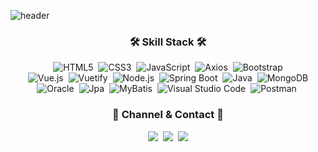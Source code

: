 ![header](https://capsule-render.vercel.app/api?type=wave&color=auto&height=300&section=header&text=capsule%20render&fontSize=90)

<h3 align="center">🛠️ Skill Stack 🛠️</h3>
<p align="center">
  <img alt="HTML5" src ="https://img.shields.io/badge/HTML5-E34F26.svg?&style=for-the-badge&logo=HTML5&logoColor=white"/></a>&nbsp <img alt="CSS3" src ="https://img.shields.io/badge/CSS3-1572B6.svg?&style=for-the-badge&logo=CSS3&logoColor=white"/></a>&nbsp
  <img alt="JavaScript" src ="https://img.shields.io/badge/JavaScript-F7DF1E.svg?&style=for-the-badge&logo=JavaScript&logoColor=white"/></a>&nbsp
  <img alt="Axios" src ="https://img.shields.io/badge/Axios-5A29E4.svg?&style=for-the-badge&logo=Axios&logoColor=white"/></a>&nbsp
  <img alt="Bootstrap" src ="https://img.shields.io/badge/Bootstrap-7952B3.svg?&style=for-the-badge&logo=Bootstrap&logoColor=white"/><br>
  <img alt="Vue.js" src ="https://img.shields.io/badge/Vue.js-4FC08D.svg?&style=for-the-badge&logo=Vue.js&logoColor=white"/></a>&nbsp
  <img alt="Vuetify" src ="https://img.shields.io/badge/Vuetify-1867C0.svg?&style=for-the-badge&logo=Vuetify&logoColor=white"/></a>&nbsp
  <img alt="Node.js" src ="https://img.shields.io/badge/Node.js-339933.svg?&style=for-the-badge&logo=Node.js&logoColor=white"/></a>&nbsp 
  <img alt="Spring Boot" src ="https://img.shields.io/badge/Spring Boot-6DB33F.svg?&style=for-the-badge&logo=Spring Boot&logoColor=white"/></a>&nbsp 
  <img alt="Java" src ="https://img.shields.io/badge/Java-004088.svg?&style=for-the-badge"/></a>&nbsp 
  <img alt="MongoDB" src ="https://img.shields.io/badge/MongoDB-47A248.svg?&style=for-the-badge&logo=MongoDB&logoColor=white"/><br>
  <img alt="Oracle" src ="https://img.shields.io/badge/Oracle-F80000.svg?&style=for-the-badge&logo=Oracle&logoColor=white"/></a>&nbsp 
  <img alt="Jpa" src ="https://img.shields.io/badge/Jpa-59666C.svg?&style=for-the-badge&logo=Hibernate&logoColor=white"/></a>&nbsp 
  <img alt="MyBatis" src ="https://img.shields.io/badge/MyBatis-65A3BE.svg?&style=for-the-badge"/></a>&nbsp 
  <img alt="Visual Studio Code" src ="https://img.shields.io/badge/Visual Studio Code-007ACC.svg?&style=for-the-badge&logo=Visual Studio Code&logoColor=white"/></a>&nbsp 
  <img alt="Postman" src ="https://img.shields.io/badge/Postman-FF6C37.svg?&style=for-the-badge&logo=Postman&logoColor=white"/></a>&nbsp 
</p>
<h3 align="center">🌈 Channel & Contact 🌈</h3>
<p align="center">
  <a href="https://glossy-zone-870.notion.site/Wonder-B-92cf1bd214f1423592db72bca2fcf684"><img src="https://img.shields.io/badge/Notion-#E8E8E8?style=flat-square&logo=Notion&logoColor=black&link=https://glossy-zone-870.notion.site/Wonder-B-92cf1bd214f1423592db72bca2fcf684"/></a>&nbsp
  <a href="https://wonder202.tistory.com/"><img src="https://img.shields.io/badge/Tistory-#E8E8E8?style=flat-square&logo=Tistory&logoColor=black&link=https://wonder202.tistory.com/"/></a>&nbsp
  <a href="mailto:leehyesu95@gmail.com"><img src="https://img.shields.io/badge/Gmail-d14836?style=flat-square&logo=Gmail&logoColor=white&link=leehyesu95@gmail.com"/></a>
</p>
